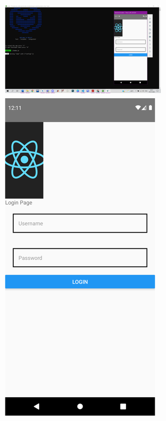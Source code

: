 ![alt text](https://github.com/rakeshk2020/Assignment-2/blob/master/images/2022-01-19.png)

![alt text](https://github.com/rakeshk2020/Assignment-2/blob/master/images/Screenshot_1642531269.png)